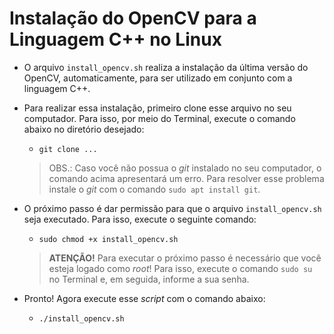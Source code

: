 # Instalação do OpenCV para a Linguagem C++ no Linux

- O arquivo `install_opencv.sh` realiza a instalação da última versão do OpenCV, automaticamente, para ser utilizado em conjunto com a linguagem C++.

- Para realizar essa instalação, primeiro clone esse arquivo no seu computador. Para isso, por meio do Terminal, execute o comando abaixo no diretório desejado:

    * `git clone ...`

    > OBS.: Caso você não possua o _git_ instalado no seu computador, o comando acima apresentará um erro. Para resolver esse problema instale o _git_ com o comando `sudo apt install git`.

- O próximo passo é dar permissão para que o arquivo `install_opencv.sh` seja executado. Para isso, execute o seguinte comando:

    * `sudo chmod +x install_opencv.sh`

    > **ATENÇÃO!** Para executar o próximo passo é necessário que você esteja logado como _root_! Para isso, execute o comando `sudo su` no Terminal e, em seguida, informe a sua senha.

- Pronto! Agora execute esse _script_ com o comando abaixo:

    * `./install_opencv.sh`
